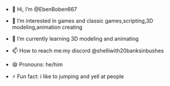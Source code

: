 - 👋 Hi, I’m @EbenBoben667
- 👀 I’m interested in games and classic games,scripting,3D modeling,animation creating
- 🌱 I’m currently learning 3D modeling and animating

- 📫 How to reach me:my discord @shelliwith20banksinbushes
- 😄 Pronouns: he/him
- ⚡ Fun fact: i like to jumping and yell at people

<!---
EbenBoben667/EbenBoben667 is a ✨ special ✨ repository because its `README.md` (this file) appears on your GitHub profile.
You can click the Preview link to take a look at your changes.
--->
